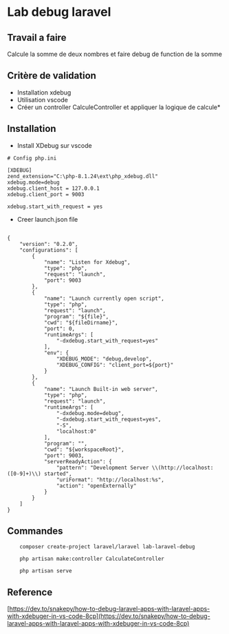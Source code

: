# Lab debug laravel


## Travail a faire

Calcule la somme de deux nombres et faire debug de function de la somme


## Critère de validation

* Installation xdebug
* Utilisation vscode
* Créer un controller CalculeController et appliquer la logique de calcule*



## Installation

* Install XDebug sur vscode


```shell
# Config php.ini

[XDEBUG]
zend_extension="C:\php-8.1.24\ext\php_xdebug.dll"
xdebug.mode=debug
xdebug.client_host = 127.0.0.1
xdebug.client_port = 9003

xdebug.start_with_request = yes
``` 



* Creer launch.json file

```shell

{
    "version": "0.2.0",
    "configurations": [
        {
            "name": "Listen for Xdebug",
            "type": "php",
            "request": "launch",
            "port": 9003
        },
        {
            "name": "Launch currently open script",
            "type": "php",
            "request": "launch",
            "program": "${file}",
            "cwd": "${fileDirname}",
            "port": 0,
            "runtimeArgs": [
                "-dxdebug.start_with_request=yes"
            ],
            "env": {
                "XDEBUG_MODE": "debug,develop",
                "XDEBUG_CONFIG": "client_port=${port}"
            }
        },
        {
            "name": "Launch Built-in web server",
            "type": "php",
            "request": "launch",
            "runtimeArgs": [
                "-dxdebug.mode=debug",
                "-dxdebug.start_with_request=yes",
                "-S",
                "localhost:0"
            ],
            "program": "",
            "cwd": "${workspaceRoot}",
            "port": 9003,
            "serverReadyAction": {
                "pattern": "Development Server \\(http://localhost:([0-9]+)\\) started",
                "uriFormat": "http://localhost:%s",
                "action": "openExternally"
            }
        }
    ]
}
```



## Commandes 

```shell
    composer create-project laravel/laravel lab-laravel-debug
```
```shell
    php artisan make:controller CalculateController
```
```shell
    php artisan serve
```



## Reference

[https://dev.to/snakepy/how-to-debug-laravel-apps-with-laravel-apps-with-xdebuger-in-vs-code-8cp](https://dev.to/snakepy/how-to-debug-laravel-apps-with-laravel-apps-with-xdebuger-in-vs-code-8cp)
